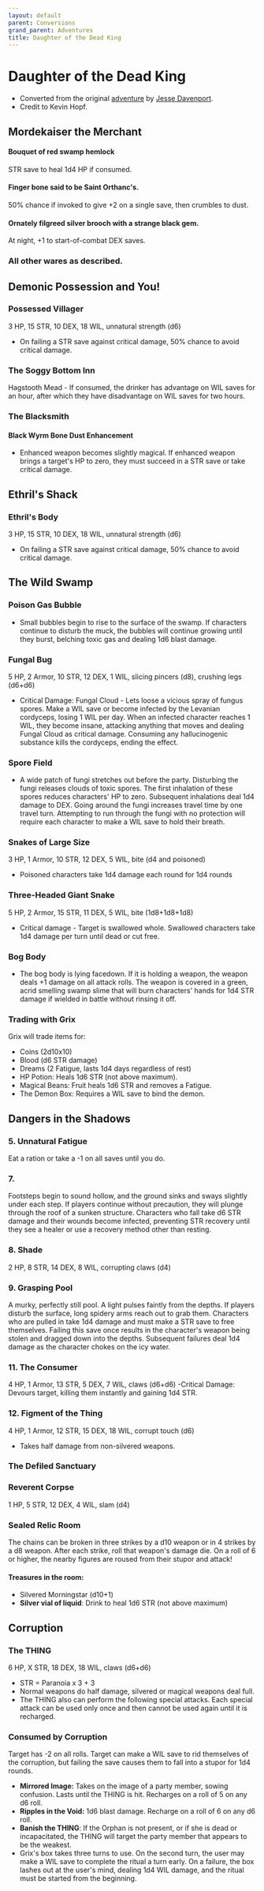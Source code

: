 ```yaml
---
layout: default
parent: Conversions
grand_parent: Adventures
title: Daughter of the Dead King
---
```


# Daughter of the Dead King

- Converted from the original [adventure](https://www.exaltedfuneral.com/products/daughter-of-the-dead-king-pdf) by [Jesse Davenport](https://exlibrisrpg.com/tags/jesse-davenport).
- Credit to Kevin Hopf.

## Mordekaiser the Merchant

#### Bouquet of red swamp hemlock
STR save to heal 1d4 HP if consumed.

#### Finger bone said to be Saint Orthanc's.
50% chance if invoked to give +2 on a single save, then crumbles to dust.

#### Ornately filgreed silver brooch with a strange black gem.
At night, +1 to start-of-combat DEX saves.

### All other wares as described.

## Demonic Possession and You!
### Possessed Villager
3 HP, 15 STR, 10 DEX, 18 WIL, unnatural strength (d6)
- On failing a STR save against critical damage, 50% chance to avoid critical damage.

### The Soggy Bottom Inn
Hagstooth Mead - If consumed, the drinker has advantage on WIL saves for an hour, after which they have disadvantage on WIL saves for two hours.

### The Blacksmith
#### Black Wyrm Bone Dust Enhancement
- Enhanced weapon becomes slightly magical. If enhanced weapon brings a target's HP to zero, they must succeed in a STR save or take critical damage.

## Ethril's Shack
### Ethril's Body
3 HP, 15 STR, 10 DEX, 18 WIL, unnatural strength (d6)
- On failing a STR save against critical damage, 50% chance to avoid critical damage.

## The Wild Swamp
### Poison Gas Bubble
- Small bubbles begin to rise to the surface of the swamp. If characters continue to disturb the muck, the bubbles will continue growing until they burst, belching toxic gas and dealing 1d6 blast damage.

### Fungal Bug
5 HP, 2 Armor, 10 STR, 12 DEX, 1 WIL, slicing pincers (d8), crushing legs (d6+d6)
- Critical Damage: Fungal Cloud - Lets loose a vicious spray of fungus spores. Make a WIL save or become infected by the Levanian cordyceps, losing 1 WIL per day. When an infected character reaches 1 WIL, they become insane, attacking anything that moves and dealing Fungal Cloud as critical damage. Consuming any hallucinogenic substance kills the cordyceps, ending the effect.

### Spore Field
- A wide patch of fungi stretches out before the party. Disturbing the fungi releases clouds of toxic spores. The first inhalation of these spores reduces characters' HP to zero. Subsequent inhalations deal 1d4 damage to DEX. Going around the fungi increases travel time by one travel turn. Attempting to run through the fungi with no protection will require each character to make a WIL save to hold their breath.

### Snakes of Large Size
3 HP, 1 Armor, 10 STR, 12 DEX, 5 WIL, bite (d4 and poisoned)
- Poisoned characters take 1d4 damage each round for 1d4 rounds

### Three-Headed Giant Snake
5 HP, 2 Armor, 15 STR, 11 DEX, 5 WIL, bite (1d8+1d8+1d8)
- Critical damage - Target is swallowed whole. Swallowed characters take 1d4 damage per turn until dead or cut free.

### Bog Body
- The bog body is lying facedown. If it is holding a weapon, the weapon deals +1 damage on all attack rolls. The weapon is covered in a green, acrid smelling swamp slime that will burn characters' hands for 1d4 STR damage if wielded in battle without rinsing it off.

### Trading with Grix
Grix will trade items for:
- Coins (2d10x10)
- Blood (d6 STR damage)
- Dreams (2 Fatigue, lasts 1d4 days regardless of rest)
- HP Potion: Heals 1d6 STR (not above maximum).
- Magical Beans: Fruit heals 1d6 STR and removes a Fatigue.
- The Demon Box: Requires a WIL save to bind the demon.

## Dangers in the Shadows
### 5. Unnatural Fatigue
Eat a ration or take a -1 on all saves until you do.

### 7.
Footsteps begin to sound hollow, and the ground sinks and sways slightly under each step. If players continue without precaution, they will plunge through the roof of a sunken structure. Characters who fall take d6 STR damage and their wounds become infected, preventing STR recovery until they see a healer or use a recovery method other than resting.

### 8. Shade
2 HP, 8 STR, 14 DEX, 8 WIL, corrupting claws (d4)

### 9. Grasping Pool
A murky, perfectly still pool. A light pulses faintly from the depths. If players disturb the surface, long spidery arms reach out to grab them. Characters who are pulled in take 1d4 damage and must make a STR save to free themselves. Failing this save once results in the character's weapon being stolen and dragged down into the depths. Subsequent failures deal 1d4 damage as the character chokes on the icy water.

### 11. The Consumer
4 HP, 1 Armor, 13 STR, 5 DEX, 7 WIL, claws (d6+d6)
-Critical Damage: Devours target, killing them instantly and gaining 1d4 STR.

### 12. Figment of the Thing
4 HP, 1 Armor, 12 STR, 15 DEX, 18 WIL, corrupt touch (d6)
- Takes half damage from non-silvered weapons.

### The Defiled Sanctuary
### Reverent Corpse
1 HP, 5 STR, 12 DEX, 4 WIL, slam (d4)

### Sealed Relic Room
The chains can be broken in three strikes by a d10 weapon or in 4 strikes by a d8 weapon. After each strike, roll that weapon's damage die. On a roll of 6 or higher, the nearby figures are roused from their stupor and attack!

#### Treasures in the room:
- Silvered Morningstar (d10+1)
- **Silver vial of liquid**: Drink to heal 1d6 STR (not above maximum)

## Corruption
### The THING
6 HP, X STR, 18 DEX, 18 WIL, claws (d6+d6)
- STR = Paranoia x 3 + 3
- Normal weapons do half damage, silvered or magical weapons deal full.
- The THING also can perform the following special attacks. Each special attack can be used only once and then cannot be used again until it is recharged.

### Consumed by Corruption
Target has -2 on all rolls. Target can make a WIL save to rid themselves of the corruption, but failing the save causes them to fall into a stupor for 1d4 rounds.
- **Mirrored Image:** Takes on the image of a party member, sowing confusion. Lasts until the THING is hit. Recharges on a roll of 5 on any d6 roll.
- **Ripples in the Void:** 1d6 blast damage. Recharge on a roll of 6 on any d6 roll.
- **Banish the THING**: If the Orphan is not present, or if she is dead or incapacitated, the THING will target the party member that appears to be the weakest.
- Grix's box takes three turns to use. On the second turn, the user may make a WIL save to complete the ritual a turn early. On a failure, the box lashes out at the user's mind, dealing 1d4 WIL damage, and the ritual must be started from the beginning.
